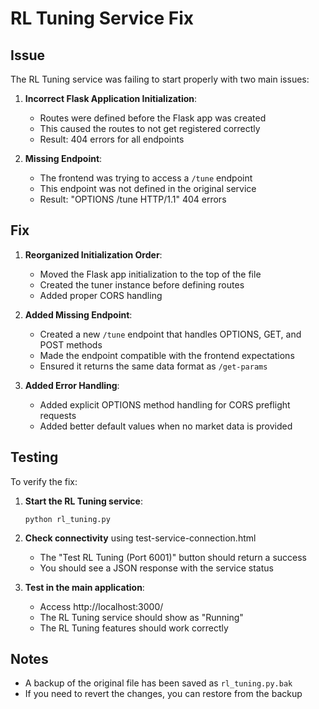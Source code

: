 # RL Tuning Service Fix

## Issue

The RL Tuning service was failing to start properly with two main issues:

1. **Incorrect Flask Application Initialization**:
   - Routes were defined before the Flask app was created
   - This caused the routes to not get registered correctly
   - Result: 404 errors for all endpoints

2. **Missing Endpoint**:
   - The frontend was trying to access a `/tune` endpoint
   - This endpoint was not defined in the original service
   - Result: "OPTIONS /tune HTTP/1.1" 404 errors

## Fix

1. **Reorganized Initialization Order**:
   - Moved the Flask app initialization to the top of the file
   - Created the tuner instance before defining routes
   - Added proper CORS handling

2. **Added Missing Endpoint**:
   - Created a new `/tune` endpoint that handles OPTIONS, GET, and POST methods
   - Made the endpoint compatible with the frontend expectations
   - Ensured it returns the same data format as `/get-params`

3. **Added Error Handling**:
   - Added explicit OPTIONS method handling for CORS preflight requests
   - Added better default values when no market data is provided

## Testing

To verify the fix:

1. **Start the RL Tuning service**:
   ```
   python rl_tuning.py
   ```

2. **Check connectivity** using test-service-connection.html
   - The "Test RL Tuning (Port 6001)" button should return a success
   - You should see a JSON response with the service status

3. **Test in the main application**:
   - Access http://localhost:3000/
   - The RL Tuning service should show as "Running"
   - The RL Tuning features should work correctly

## Notes

- A backup of the original file has been saved as `rl_tuning.py.bak`
- If you need to revert the changes, you can restore from the backup
